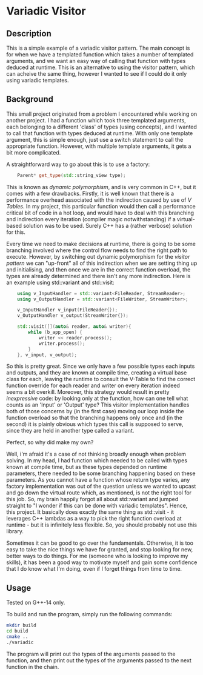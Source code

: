 # Variadic Visitor

## Description

This is a simple example of a variadic visitor pattern. The main concept is for when we have a templated function which takes a number of templated arguments, and we want an easy way of calling that function with types deduced at runtime. This is an alternative to using the visitor pattern, which can acheive the same thing, however I wanted to see if I could do it only using variadic templates. 

## Background

This small project originated from a problem I encountered while working on another project. I had a function which took three templated arguments, each belonging to a different 'class' of types (using concepts), and I wanted to call that function with types deduced at runtime. With only one template argument, this is simple enough, just use a switch statement to call the appropriate function. However, with multiple template arguments, it gets a bit more complicated.

A straightforward way to go about this is to use a factory:
```c++
    Parent* get_type(std::string_view type);
```
This is known as *dynamic polymorphism*, and is very common in C++, but it comes with a few drawbacks. Firstly, it is well known that there is a performance overhead associated with the indirection caused by use of *V Tables*. In my project, this particular function would then call a performance critical bit of code in a hot loop, and would have to deal with this branching and indirection every iteration (compiler magic notwithstanding) if a virtual-based solution was to be used. Surely C++ has a (rather verbose) solution for this.

Every time we need to make decisions at runtime, there is going to be some branching involved where the control flow needs to find the right path to execute. However, by switching out dynamic polymorphism for the *visitor pattern* we can "up-front" all of this indirection when we are setting thing up and initialising, and then once we are in the correct function overload, the types are already determined and there isn't any more indirection. Here is an example using std::variant and std::visit:

```c++
    using v_InputHandler = std::variant<FileReader, StreamReader>;
    using v_OutputHandler = std::variant<FileWriter, StreamWriter>;

    v_InputHandler v_input(FileReader{});
    v_OutputHandler v_output(StreamWriter{});

    std::visit([](auto& reader, auto& writer){
        while (b_app_open) {
            writer << reader.process();
            writer.process();
        }
    }, v_input, v_output);
```

So this is pretty great. Since we only have a few possible types each inputs and outputs, and they are known at compile time, creating a virtual base class for each, leaving the runtime to consult the V-Table to find the correct function override for each reader and writer on every iteration indeed seems a bit overkill. Moreover, this strategy would result in pretty *inexpressive* code: by looking only at the function, how can one tell what counts as an 'Input' or 'Output' type? This visitor implementation handles both of those concerns by (in the first case) moving our loop inside the function overload so that the branching happens only once and (in the second) it is plainly obvious which types this call is supposed to serve, since they are held in another type called a variant. 

Perfect, so why did make my own? 

Well, i'm afraid it's a case of not thinking broadly enough when problem solving. In my head, I had function which needed to be called with types known at compile time, but as these types depended on runtime parameters, there needed to be some branching happening based on these parameters. As you cannot have a function whose return type varies, any factory implementation was out of the question unless we wanted to upcast and go down the virtual route which, as mentioned, is not the right tool for this job. So, my brain happily forgot all about std::variant and jumped straight to "I wonder if this can be done with variadic templates". Hence, this project. It basically does exactly the same thing as std::visit - it leverages C++ lambdas as a way to pick the right function overload at runtime - but it is infinitely less flexible. So, you should probably not use this library.

Sometimes it can be good to go over the fundamentals. Otherwise, it is too easy to take the nice things we have for granted, and stop looking for new, better ways to do things. For me (someone who is looking to improve my skills), it has been a good way to motivate myself and gain some confidence that I do know what I'm doing, even if I forget things from time to time.

## Usage

Tested on G++-14 only.

To build and run the program, simply run the following commands:

```bash
mkdir build
cd build
cmake ..
./variadic
```

The program will print out the types of the arguments passed to the function, and then print out the types of the arguments passed to the next function in the chain.